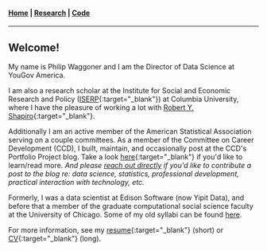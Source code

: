 #### [Home](https://pdwaggoner.github.io) | [Research](/Research.md) | [Code](/Code.md)
___________

## Welcome!

My name is Philip Waggoner and I am the Director of Data Science at YouGov America.

I am also a research scholar at the Institute for Social and Economic Research and Policy ([ISERP](http://iserp.columbia.edu/people/philip-d-waggoner){:target="_blank"}) at Columbia University, where I have the pleasure of working a lot with [Robert Y. Shapiro](https://www.sipa.columbia.edu/faculty-research/faculty-directory/robert-shapiro){:target="_blank"}.

Additionally I am an active member of the American Statistical Association serving on a couple committees. As a member of the Committee on Career Development (CCD), I built, maintain, and occasionally post at the CCD's Portfolio Project blog. Take a look [here](https://ccdportfolio.netlify.app/){:target="_blank"} if you'd like to learn/read more. *And please [reach out directly](mailto:philip.waggoner@yougov.com) if you'd like to contribute a post to the blog re: data science, statistics, professional development, practical interaction with technology, etc.*

Formerly, I was a data scientist at Edison Software (now Yipit Data), and before that a member of the graduate computational social science faculty at the University of Chicago. Some of my old syllabi can be found [here](/Teach.md).

For more information, see my [resume](https://www.dropbox.com/s/0eq237s7arqh7yv/Philip%20Waggoner_Resume.pdf?dl=0){:target="_blank"} (short) or [CV](https://www.dropbox.com/s/ikt228v5lmobro2/Philip%20Waggoner_CV.pdf?dl=0){:target="_blank"} (long).
